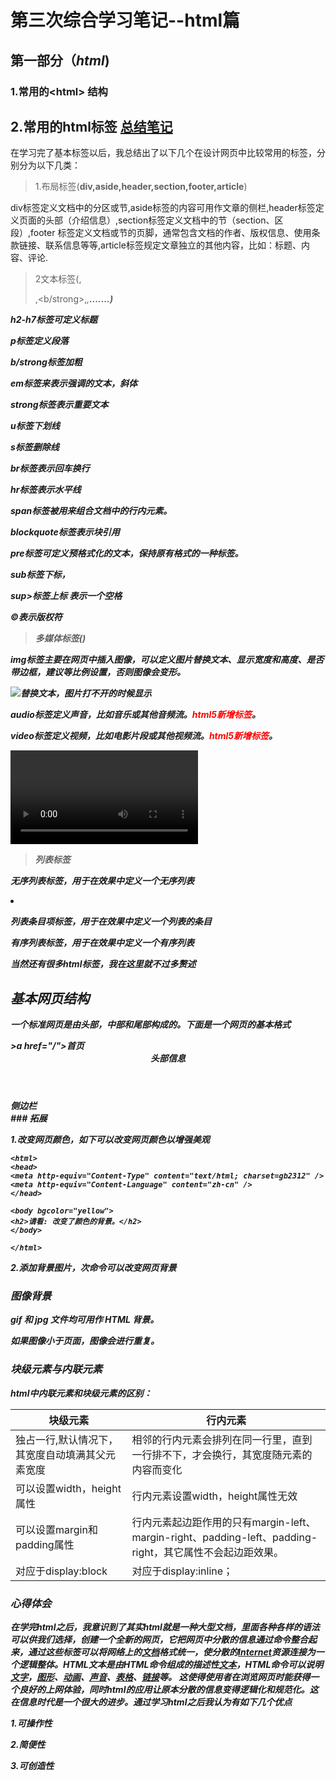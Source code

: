 # 第三次综合学习笔记--html篇

## 第一部分（***html***)

### 1.常用的<**html**> 结构

>    <!--<!DOCTYPE> 是HTML5声明，<!DOCTYPE> 必须是 HTML 文档的第一行，位于 <html> 标签之前。<!DOCTYPE>是指示 web 浏览器关于页面使用哪个 HTML 版本进行编写的指令。-->
>
> <!-- head标签是所有头部元素的容器。head标签内的元素可包含脚本、样式表和提供页面的元信息等等。以下标签都可以添加到 head 部分：title、base、link、meta、script 以及style。头部的内容不会显示在浏览器的。 -->
>
> <!-- 设置字符集，如果字符集不对，可能导致乱码。一般建议utf-8国际编码 -->
>
> <!-- SEO相关标签，title定义文档的标题,百度建议一般不要超过32位,meta定义页面关键词和页面的描述-->
>
> <title>网页标题</title>
>
> <!-- 正文部分，所有在浏览器上可见的内容必须写在body标签内部 -->
>
> <body>
>
> </body>
>
> </html>



## 2.常用的html标签    [总结笔记](https://quickref.me/html)

在学习完了基本标签以后，我总结出了以下几个在设计网页中比较常用的标签，分别分为以下几类：

>  1.布局标签(**div,aside,header,section,footer,article**)

div标签定义文档中的分区或节,aside标签的内容可用作文章的侧栏,header标签定义页面的头部（介绍信息）,section标签定义文档中的节（section、区段）,footer 标签定义文档或节的页脚，通常包含文档的作者、版权信息、使用条款链接、联系信息等等,article标签规定文章独立的其他内容，比如：标题、内容、评论.

> 2文本标签(<h2-h7>,<p>,<b/strong>,<em>,<strong>.......)

h2-h7标签可定义标题

p标签定义段落

b/strong标签加粗

em标签来表示强调的文本，斜体

strong标签表示重要文本

u标签下划线

s标签删除线

br标签表示回车换行

hr标签表示水平线

span标签被用来组合文档中的行内元素。

blockquote标签表示块引用

pre标签可定义预格式化的文本，保持原有格式的一种标签。

sub标签下标，

sup>标签上标 表示一个空格

&copy;表示版权符

> 多媒体标签()

img标签主要在网页中插入图像，可以定义图片替换文本、显示宽度和高度、是否带边框，建议等比例设置，否则图像会变形。

<img src="图片地址" alt="替换文本，图片打不开的时候显示" width="图片宽度" height="高度" border="0" />

audio标签定义声音，比如音乐或其他音频流。<span style="color: #ff0000;">html5新增标签</span>。

<audio src="someaudio.wav">您的浏览器不支持 audio 标签。</audio>

video标签定义视频，比如电影片段或其他视频流。<span style="color: #ff0000;">html5新增标签</span>。

<video src="movie.ogg" controls="controls">您的浏览器不支持 video 标签。</video>

> **列表标签**

**<ul></ul>**

无序列表标签，用于在效果中定义一个无序列表

**<li></li>**

列表条目项标签，用于在效果中定义一个列表的条目

**<ol></ol>**

有序列表标签，用于在效果中定义一个有序列表

**当然还有很多html标签，我在这里就不过多赘述**

## 基本网页结构

一个标准网页是由头部，中部和尾部构成的。下面是一个网页的基本格式

<!doctype html>
<html>
 <head>
     <title>第一个网页</title>
    </head>
    <body>
        <nav>
            >a href="/">首页</nava>
        </nav>
    </body>
<header>
    头部信息
</header>
<aside>
    侧边栏
</aside>
<footer>
</footer>
</html>
### 拓展

1.改变网页颜色，如下可以改变网页颜色以增强美观

```
<html>
<head>
<meta http-equiv="Content-Type" content="text/html; charset=gb2312" />
<meta http-equiv="Content-Language" content="zh-cn" />
</head>

<body bgcolor="yellow">
<h2>请看: 改变了颜色的背景。</h2>
</body>

</html>

```

2.添加背景图片，次命令可以改变网页背景

<html>

<body background="/i/eg_background.jpg">

<h3>图像背景</h3

<p>gif 和 jpg 文件均可用作 HTML 背景。</p>

<p>如果图像小于页面，图像会进行重复。</p>

</body>
</html>

### 块级元素与内联元素

html中内联元素和块级元素的区别：

| 块级元素                                        | 行内元素                                                     |
| ----------------------------------------------- | ------------------------------------------------------------ |
| 独占一行,默认情况下，其宽度自动填满其父元素宽度 | 相邻的行内元素会排列在同一行里，直到一行排不下，才会换行，其宽度随元素的内容而变化 |
| 可以设置width，height属性                       | 行内元素设置width，height属性无效                            |
| 可以设置margin和padding属性                     | 行内元素起边距作用的只有margin-left、margin-right、padding-left、padding-right，其它属性不会起边距效果。 |
| 对应于display:block                             | 对应于display:inline；                                       |

### 心得体会

​     在学完html之后，我意识到了其实html就是一种大型文档，里面各种各样的语法可以供我们选择，创建一个全新的网页，它把网页中分散的信息通过命令整合起来，通过这些标签可以将网络上的[文档](https://baike.baidu.com/item/文档/1009768)格式统一，使分散的[Internet](https://baike.baidu.com/item/Internet/272794)资源连接为一个逻辑整体。HTML文本是由HTML命令组成的描述性[文本](https://baike.baidu.com/item/文本/5443630)，HTML命令可以说明[文字](https://baike.baidu.com/item/文字/612910)，[图形](https://baike.baidu.com/item/图形/773307)、[动画](https://baike.baidu.com/item/动画/206564)、[声音](https://baike.baidu.com/item/声音/33686)、[表格](https://baike.baidu.com/item/表格/3371820)、[链接](https://baike.baidu.com/item/链接/2665501)等。 这使得使用者在浏览网页时能获得一个良好的上网体验，同时html的应用让原本分散的信息变得逻辑化和规范化。这在信息时代是一个很大的进步。通过学习html之后我认为有如下几个优点

1.可操作性

2.简便性

3.可创造性









